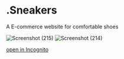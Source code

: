 # .Sneakers
A E-commerce website for comfortable shoes

![Screenshot (215)](https://github.com/0plaze0/E-commerce/assets/110094101/25c99ee5-336e-43ba-b17f-6e2c76d778b9)
![Screenshot (214)](https://github.com/0plaze0/E-commerce/assets/110094101/560e3f18-14d2-4560-9881-1183548d4e79)


[open in Incognito](https://0plaze0.github.io/E-commerce/)


